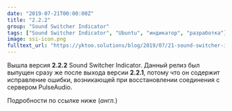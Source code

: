 ```yaml
---
date: "2019-07-21T00:00:00Z"
title: "2.2.2"
group: "Sound Switcher Indicator"
tags: ["Sound Switcher Indicator", "Ubuntu", "индикатор", "разработка"]
image: ssi-icon.png
fulltext_url: "https://yktoo.solutions/blog/2019/07/21-sound-switcher-indicator-2.2.2/"
---
```


Вышла версия **2.2.2** Sound Switcher Indicator. Данный релиз был выпущен сразу же после выхода версии **2.2.1**, потому что он содержит исправление ошибки, возникающей при восстановлении соединения с сервером PulseAudio.

Подробности по ссылке ниже (*англ.*)

<!--{{< imgfig "https://yktoo.solutions/blog/2019/07/21-sound-switcher-indicator-2.2.2/ssi-icon.png" >}}-->
